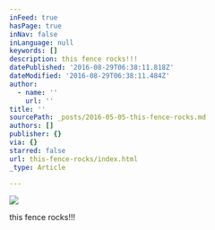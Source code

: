 ```yaml
---
inFeed: true
hasPage: true
inNav: false
inLanguage: null
keywords: []
description: this fence rocks!!!
datePublished: '2016-08-29T06:38:11.818Z'
dateModified: '2016-08-29T06:38:11.484Z'
author:
  - name: ''
    url: ''
title: ''
sourcePath: _posts/2016-05-05-this-fence-rocks.md
authors: []
publisher: {}
via: {}
starred: false
url: this-fence-rocks/index.html
_type: Article

---
```

![](https://s3-us-west-2.amazonaws.com/the-grid-img/p/9ed5697a6e19a73da0d7431005355fef14fbb992.jpg)

this fence rocks!!!